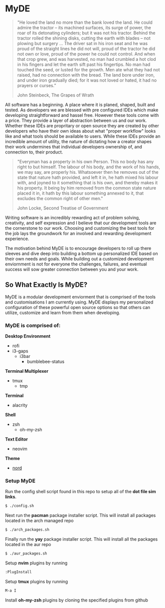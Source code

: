 # MyDE

>"He loved the land no more than the bank loved the land. He could admire the tractor – its machined surfaces, its surge of power, the roar of its detonating cylinders; but it was not his tractor. Behind the tractor rolled the shining disks, cutting the earth with blades – not plowing but surgery … The driver sat in his iron seat and he was proud of the straight lines he did not will, proud of the tractor he did not own or love, proud of the power he could not control. And when that crop grew, and was harvested, no man had crumbled a hot clod in his fingers and let the earth sift past his fingertips. No man had touched the seed, or lusted for the growth. Men ate what they had not raised, had no connection with the bread. The land bore under iron, and under iron gradually died; for it was not loved or hated, it had no prayers or curses.”
>
>John Steinbeck, The Grapes of Wrath

All software has a beginning. A place where it is planed, shaped, built and tested. As developers we are blessed with pre configured IDEs which make developing straightforward and hassel free. However these tools come with a price. They provide a layer of abstraction between us and our work. Whether these IDEs are propritary or open source they are created by other developers who have their own ideas about what "proper workflow" looks like and what tools should be available to users. While these IDEs provide an incredible amount of utility, the nature of dictating how a creator shapes their work undermines that individual developers ownership of, and connection to, their product.

>"Everyman has a property in his own Person. This no body has any right to but himself. The labour of his body, and the work of his hands, we may say, are properly his. Whatsoever then he removes out of the state that nature hath provided, and left it in, he hath mixed his labour with, and joyned to it something that is his own, and thereby makes it his property. It being by him removed from the common state nature placed it in, it hath by this labour something annexed to it, that excludes the common right of other men."
>
>John Locke, Second Treatise of Government

Writing software is an incredibly rewarding act of problem solving, creativity, and self expression and I believe that our development tools are the cornerstone to our work. Choosing and customizing the best tools for the job lays the groundwork for an involved and rewarding development experience.

The motivation behind MyDE is to encourage developers to roll up there sleeves and dive deep into building a bottom up personalized IDE based on their own needs and goals. While building out a customized development enviornment is not for everyone the challenges, failures, and eventual success will sow greater connection between you and your work.

## So What Exactly Is MyDE?

MyDE is a modular development enviorment that is comprised of the tools and customisations I am currently using. MyDE displays my personalized configuration of these powerful open source options so that others can utilize, customize and learn from them when developing.

### MyDE is comprised of:

**Desktop Environment**
- rofi
- i3-gaps
    - i3bar
        - bumblebee-status

**Terminal Multiplexer**
- tmux
    - tmp
 
**Terminal**
- alacrity

**Shell**
- zsh
    - oh-my-zsh

**Text Editor**
- neovim

**Theme**
- [nord](https://www.nordtheme.com/)

### Setup MyDE
Run the config shell script found in this repo to setup all of the **dot file sim links**.
```sh
$ ./config.sh
```
Next run the **pacman** package installer script. This will install all packages located in the arch managed repo
```sh
$ ./arch_packages.sh
```
Finally run the **yay** package installer script. This will install all the packages located in the aur repo
```sh
$ ./aur_packages.sh
```
Setup **nvim** plugins by running
```sh
:PlugInstall
```
Setup **tmux** plugins by running
```sh
M-a I
```
Install **oh-my-zsh** plugins by cloning the specified plugins from github
